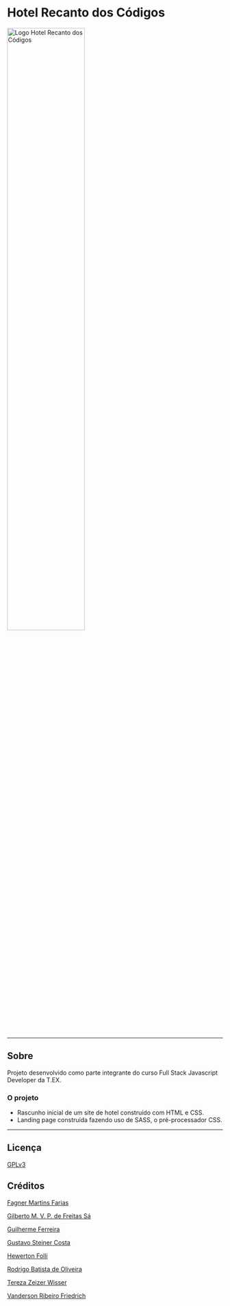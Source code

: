 # Hotel Recanto dos Códigos

<img src="public/images/Logo%20Hotel.jpeg" width="60%" alt="Logo Hotel Recanto dos Códigos"/>

---
## Sobre
Projeto desenvolvido como parte integrante do curso Full Stack Javascript Developer da T.EX.

### O projeto
- Rascunho inicial de um site de hotel construído com HTML e CSS. 
- Landing page construída fazendo uso de SASS, o pré-processador CSS. 

---
## Licença
[GPLv3](https://choosealicense.com/licenses/gpl-3.0/)


## Créditos
[Fagner Martins Farias](https://github.com/ffagner)

[Gilberto M. V. P. de Freitas Sá](https://github.com/Gibasa)

[Guilherme Ferreira](https://github.com/devguiferreira)

[Gustavo Steiner Costa](https://github.com/GustaSteiner)

[Hewerton Folli](https://github.com/hewertonfl)

[Rodrigo Batista de Oliveira](https://github.com/roliveira22)

[Tereza Zeizer Wisser](https://github.com/Tetezw)

[Vanderson Ribeiro Friedrich](https://github.com/VaanRF)


